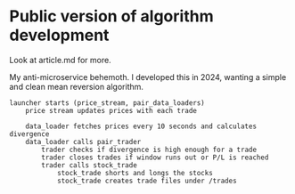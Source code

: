 # Public version of algorithm development
Look at article.md for more.


My anti-microservice behemoth. I developed this in 2024, wanting a simple and clean mean reversion algorithm.

```
launcher starts (price_stream, pair_data_loaders)
    price stream updates prices with each trade

    data_loader fetches prices every 10 seconds and calculates divergence
    data_loader calls pair_trader
        trader checks if divergence is high enough for a trade
        trader closes trades if window runs out or P/L is reached
        trader calls stock_trade
            stock_trade shorts and longs the stocks
            stock_trade creates trade files under /trades
```

